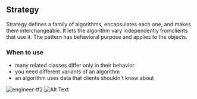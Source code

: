 ## Strategy

Strategy defines a family of algorithms, encapsulates each one, and makes them 
interchangeable. It lets the algorithm vary independently fromclients that use it. 
The pattern has behavioral purpose and applies to the objects.

### When to use

* many related classes differ only in their behavior
* you need different variants of an algorithm
* an algorithm uses data that clients shouldn't know about

![engineer-tf2](https://github.com/AlanOleg/TIMP-RK2/assets/57073942/1ff67e33-b9c3-437c-9f7c-faa663edf156)
![Alt Text](https://media.tenor.com/Rb9IRhCSV4EAAAAC/tf2-engineer.gif)
